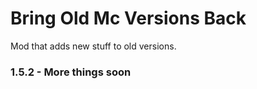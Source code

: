# Bring Old Mc Versions Back
Mod that adds new stuff to old versions.

### 1.5.2 - More things soon
